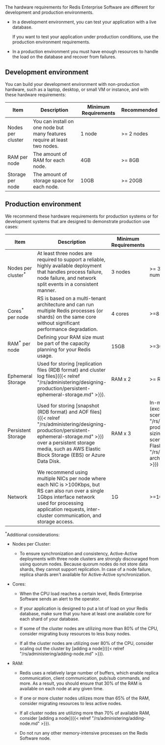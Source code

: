 The hardware requirements for Redis Enterprise Software are different for development and production environments.

- In a development environment, you can test your application with a live database.

    If you want to test your application under production conditions, use the production environment requirements.

- In a production environment you must have enough resources to handle the load on the database and recover from failures.

## Development environment

You can build your development environment with non-production hardware, such as a laptop, desktop, or small VM or instance,
and with these hardware requirements:

| Item | Description | Minimum Requirements | Recommended |
|------------|-----------------|------------|-----------------|
| Nodes per cluster | You can install on one node but many features require at least two nodes. | 1 node | >= 2 nodes |
| RAM per node | The amount of RAM for each node. | 4GB | >= 8GB |
| Storage per node | The amount of storage space for each node. | 10GB | >= 20GB |

## Production environment

We recommend these hardware requirements for production systems or for development systems that are designed to demonstrate production use cases:

| Item | Description | Minimum Requirements | Recommended |
|------------|-----------------|------------|-----------------|
| Nodes per cluster<sup>*</sup> | At least three nodes are required to support a reliable, highly available deployment that handles process failure, node failure, and network split events in a consistent manner. | 3 nodes | >= 3 nodes (Must be an odd number of nodes) |
| Cores<sup>*</sup> per node | RS is based on a multi-tenant architecture and can run multiple Redis processes (or shards) on the same core without significant performance degradation. | 4 cores | >=8 cores |
| RAM<sup>*</sup> per node | Defining your RAM size must be part of the capacity planning for your Redis usage. | 15GB | >=30GB |
| Ephemeral Storage | Used for storing [replication files (RDB format) and cluster log files]({{< relref "/rs/administering/designing-production/persistent-ephemeral-storage.md" >}}). | RAM x 2 | >= RAM x 4 |
| Persistent Storage | Used for storing [snapshot (RDB format) and AOF files]({{< relref "/rs/administering/designing-production/persistent-ephemeral-storage.md" >}}) over a persistent storage media, such as AWS Elastic Block Storage (EBS) or Azure Data Disk. | RAM x 3 | In-memory >= RAM x 6 (except for [extreme 'write' scenarios]({{< relref "/rs/administering/designing-production/performance/disk-sizing-heavy-write-scenarios.md" >}})); [Redis on Flash]({{< relref "/rs/concepts/memory-architecture/redis-flash.md" >}}) >= (RAM + Flash) x 5. |
| Network | We recommend using multiple NICs per node where each NIC is >100Kbps, but RS can also run over a single 1Gbps interface network used for processing application requests, inter-cluster communication, and storage access. | 1G | >=10G |

<sup>*</sup>Additional considerations:
- Nodes per Cluster:
    - To ensure synchronization and consistency, Active-Active deployments with three node clusters are strongly discouraged from using quorum nodes. Because quorum nodes do not store data shards, they cannot support replication. In case of a node failure, replica shards aren't available for Active-Active synchronization.
- Cores:
    - When the CPU load reaches a certain level, Redis Enterprise Software sends an alert to the operator.  

    - If your application is designed to put a lot of load on your Redis database, make sure that you have at least one available core for each shard of your database.

    - If some of the cluster nodes are utilizing more than 80% of the CPU, consider migrating busy resources to less busy nodes.

    - If all the cluster nodes are utilizing over 80% of the CPU, consider scaling out the cluster by [adding a node]({{< relref "/rs/administering/adding-node.md" >}}).

- RAM:
    - Redis uses a relatively large number of buffers, which enable replica communication, client communication, pub/sub commands, and more.  As a result, you should ensure that 30% of the RAM is available on each node at any given time.

    - If one or more cluster nodes utilizes more than 65% of the RAM, consider migrating resources to less active nodes.

    - If all cluster nodes are utilizing more than 70% of available RAM, consider [adding a node]({{< relref "/rs/administering/adding-node.md" >}}).

    - Do not run any other memory-intensive processes on the Redis Software node.
